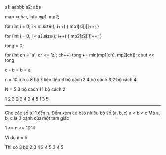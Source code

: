 s1: aabbb
s2: aba

map <char, int> mp1, mp2;


for (int i = 0; i < s1.size(); i++) {
	mp1[s1[i]]++;
}

for (int i = 0; i < s2.size(); i++) {
	mp2[s2[i]]++;
}

tong = 0;

for (int ch = 'a'; ch <= 'z'; ch++)
	tong += min(mp1[ch], mp2[ch]);
cout << tong;


c - b = b = a

n = 10
a b c
8 bộ 3 liên tiếp
6 bộ cách 2
4 bộ cách 3
2 bộ cách 4

N = 5
3 bộ cách 1
1 bộ cách 2

1 2 3
2 3 4
3 4 5
1 3 5




-----------------------------------------------
Cho các số từ 1 đến n.
Đếm xem có bao nhiêu bộ số (a, b, c)
a < b < c
Mà a, b, c là 3 cạnh của một tam giác

1 <= n <= 10^4

Ví dụ n = 5

Thì có 3 bộ
2 3 4
2 4 5
3 4 5


